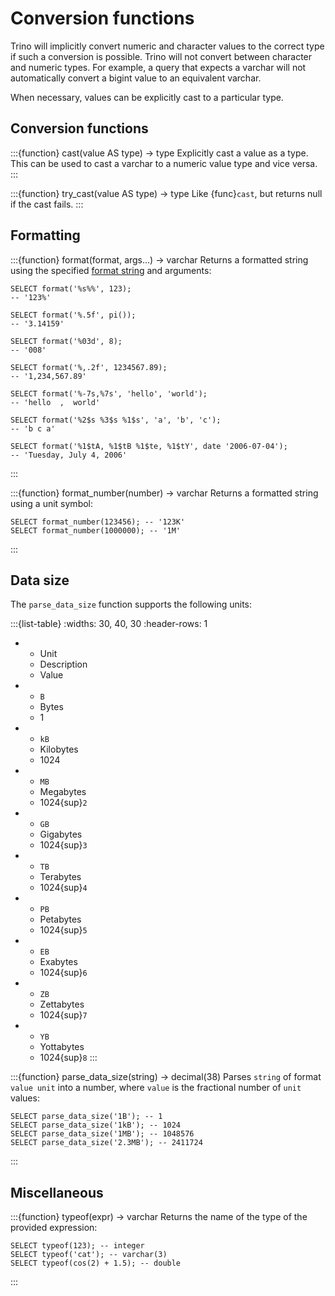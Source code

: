 # Conversion functions

Trino will implicitly convert numeric and character values to the
correct type if such a conversion is possible. Trino will not convert
between character and numeric types. For example, a query that expects
a varchar will not automatically convert a bigint value to an
equivalent varchar.

When necessary, values can be explicitly cast to a particular type.

## Conversion functions

:::{function} cast(value AS type) -> type
Explicitly cast a value as a type. This can be used to cast a
varchar to a numeric value type and vice versa.
:::

:::{function} try_cast(value AS type) -> type
Like {func}`cast`, but returns null if the cast fails.
:::

## Formatting

:::{function} format(format, args...) -> varchar
Returns a formatted string using the specified [format string](https://docs.oracle.com/en/java/javase/23/docs/api/java.base/java/util/Formatter.html#syntax)
and arguments:

```
SELECT format('%s%%', 123);
-- '123%'

SELECT format('%.5f', pi());
-- '3.14159'

SELECT format('%03d', 8);
-- '008'

SELECT format('%,.2f', 1234567.89);
-- '1,234,567.89'

SELECT format('%-7s,%7s', 'hello', 'world');
-- 'hello  ,  world'

SELECT format('%2$s %3$s %1$s', 'a', 'b', 'c');
-- 'b c a'

SELECT format('%1$tA, %1$tB %1$te, %1$tY', date '2006-07-04');
-- 'Tuesday, July 4, 2006'
```
:::

:::{function} format_number(number) -> varchar
Returns a formatted string using a unit symbol:

```
SELECT format_number(123456); -- '123K'
SELECT format_number(1000000); -- '1M'
```
:::

## Data size

The `parse_data_size` function supports the following units:

:::{list-table}
:widths: 30, 40, 30
:header-rows: 1

* - Unit
  - Description
  - Value
* - ``B``
  - Bytes
  - 1
* - ``kB``
  - Kilobytes
  - 1024
* - ``MB``
  - Megabytes
  - 1024{sup}`2`
* - ``GB``
  - Gigabytes
  - 1024{sup}`3`
* - ``TB``
  - Terabytes
  - 1024{sup}`4`
* - ``PB``
  - Petabytes
  - 1024{sup}`5`
* - ``EB``
  - Exabytes
  - 1024{sup}`6`
* - ``ZB``
  - Zettabytes
  - 1024{sup}`7`
* - ``YB``
  - Yottabytes
  - 1024{sup}`8`
:::

:::{function} parse_data_size(string) -> decimal(38)
Parses `string` of format `value unit` into a number, where
`value` is the fractional number of `unit` values:

```
SELECT parse_data_size('1B'); -- 1
SELECT parse_data_size('1kB'); -- 1024
SELECT parse_data_size('1MB'); -- 1048576
SELECT parse_data_size('2.3MB'); -- 2411724
```
:::

## Miscellaneous

:::{function} typeof(expr) -> varchar
Returns the name of the type of the provided expression:

```
SELECT typeof(123); -- integer
SELECT typeof('cat'); -- varchar(3)
SELECT typeof(cos(2) + 1.5); -- double
```
:::
